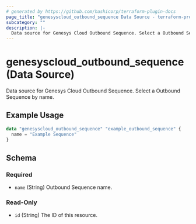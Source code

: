 ```yaml
---
# generated by https://github.com/hashicorp/terraform-plugin-docs
page_title: "genesyscloud_outbound_sequence Data Source - terraform-provider-genesyscloud-jonesb"
subcategory: ""
description: |-
  Data source for Genesys Cloud Outbound Sequence. Select a Outbound Sequence by name.
---
```


# genesyscloud_outbound_sequence (Data Source)

Data source for Genesys Cloud Outbound Sequence. Select a Outbound Sequence by name.

## Example Usage

```terraform
data "genesyscloud_outbound_sequence" "example_outbound_sequence" {
  name = "Example Sequence"
}
```

<!-- schema generated by tfplugindocs -->
## Schema

### Required

- `name` (String) Outbound Sequence name.

### Read-Only

- `id` (String) The ID of this resource.


